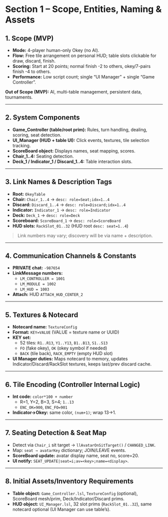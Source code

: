 # Section 1 – Scope, Entities, Naming & Assets

## 1. Scope (MVP)

- **Mode:** 4-player human-only Okey (no AI).
- **Flow:** Free tile arrangement on personal HUD; table slots clickable for draw, discard, finish.
- **Scoring:** Start at 20 points; normal finish -2 to others, okey/7-pairs finish -4 to others.
- **Performance:** Low script count; single “UI Manager” + single “Game Controller”.

**Out of Scope (MVP):** AI, multi-table management, persistent data, tournaments.

---

## 2. System Components

- **Game_Controller (table/root prim):** Rules, turn handling, dealing, scoring, seat detection.
- **UI_Manager (HUD + table UI):** Click events, textures, tile selection tracking.
- **ScoreBoard object:** Displays names, seat mapping, scores.
- **Chair_1..4:** Seating detection.
- **Deck_1 / Indicator_1 / Discard_1..4:** Table interaction slots.

---

## 3. Link Names & Description Tags

- **Root:** `OkeyTable`
- **Chair:** `Chair_1..4` → `desc: role=Seat;idx=1..4`
- **Discard:** `Discard_1..4` → `desc: role=Discard;idx=1..4`
- **Indicator:** `Indicator_1` → `desc: role=Indicator`
- **Deck:** `Deck_1` → `desc: role=Deck`
- **Scoreboard:** `ScoreBoard_1` → `desc: role=ScoreBoard`
- **HUD slots:** `RackSlot_01..32` (HUD root `desc: seat=1..4`)

> Link numbers may vary; discovery will be via name + description.

---

## 4. Communication Channels & Constants

- **PRIVATE chat:** `-987654`
- **LinkMessage numbers:**
  - `LM_CONTROLLER = 1001`
  - `LM_MODULE = 1002`
  - `LM_HUD = 1003`
- **Attach:** HUD `ATTACH_HUD_CENTER_2`

---

## 5. Textures & Notecard

- **Notecard name:** `TextureConfig`
- **Format:** `KEY=VALUE` (VALUE = texture name or UUID)
- **KEY set:**
  - 52 tiles: `R1..R13`, `Y1..Y13`, `B1..B13`, `S1..S13`
  - `FO` (fake okey), `OK` (okey symbol if needed)
  - `BACK` (tile back), `RACK_EMPTY` (empty HUD slot)
- **UI Manager duties:** Maps notecard to memory, updates Indicator/Discard/RackSlot textures, keeps last/prev discard cache.

---

## 6. Tile Encoding (Controller Internal Logic)

- **Int code:** `color*100 + number`
  - R=1, Y=2, B=3, S=4; `1..13`
  - `ENC_OK=900`, `ENC_FO=901`
- **Indicator→Okey:** same color, `(num+1)`; wrap 13→1.

---

## 7. Seating Detection & Seat Map

- Detect via `Chair_i` sit target → `llAvatarOnSitTarget()` / `CHANGED_LINK`.
- Map: `seat → avatarKey` dictionary; JOIN/LEAVE events.
- **ScoreBoard update:** avatar display name, seat no, score=20.
- **UI notify:** `SEAT_UPDATE|seat=i;av=<key>;name=<display>`.

---

## 8. Initial Assets/Inventory Requirements

- **Table object:** `Game_Controller.lsl`, `TextureConfig` (optional), ScoreBoard mesh/prim, Deck/Indicator/Discard prims.
- **HUD object:** `UI_Manager.lsl`, 32 slot prims (`RackSlot_01..32`), same notecard optional (UI Manager can use table’s).
